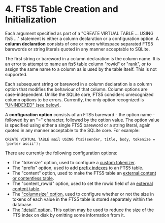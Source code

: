 # 4\. FTS5 Table Creation and Initialization


Each argument specified as part of a "CREATE VIRTUAL TABLE ... USING fts5
..." statement is either a column declaration or a configuration option. A
**column declaration** consists of one or more whitespace separated FTS5
barewords or string literals quoted in any manner acceptable to SQLite.



The first string or bareword in a column declaration is the column name. It
is an error to attempt to name an fts5 table column "rowid" or "rank", or to
assign the same name to a column as is used by the table itself. This is not
supported.



Each subsequent string or bareword in a column declaration is a column
option that modifies the behaviour of that column. Column options are
case\-independent. Unlike the SQLite core, FTS5 considers unrecognized column
options to be errors. Currently, the only option recognized is
["UNINDEXED" (see below)](fts5.html#the_unindexed_column_option).



A **configuration option** consists of an FTS5 bareword \- the option name \-
followed by an "\=" character, followed by the option value. The option value is
specified using either a single FTS5 bareword or a string literal, again quoted
in any manner acceptable to the SQLite core. For example:




```
CREATE VIRTUAL TABLE mail USING fts5(sender, title, body, tokenize = 'porter ascii');

```

 There are currently the following configuration options:



* The "tokenize" option, used to configure a [custom tokenizer](fts5.html#tokenizers).
* The "prefix" option, used to add [prefix indexes](fts5.html#prefix_indexes)
 to an FTS5 table.
* The "content" option, used to make the FTS5 table an
 [external content or contentless table](fts5.html#external_content_and_contentless_tables).
* The "content\_rowid" option, used to set the rowid field of an
 [external content table](fts5.html#external_content_tables).
* The ["columnsize" option](fts5.html#the_columnsize_option), used to configure
 whether or not the size in tokens of each value in the FTS5 table is
 stored separately within the database.
* The ["detail" option](fts5.html#the_detail_option). This option may be used
 to reduce the size of the FTS index on disk by omitting some information
 from it.



